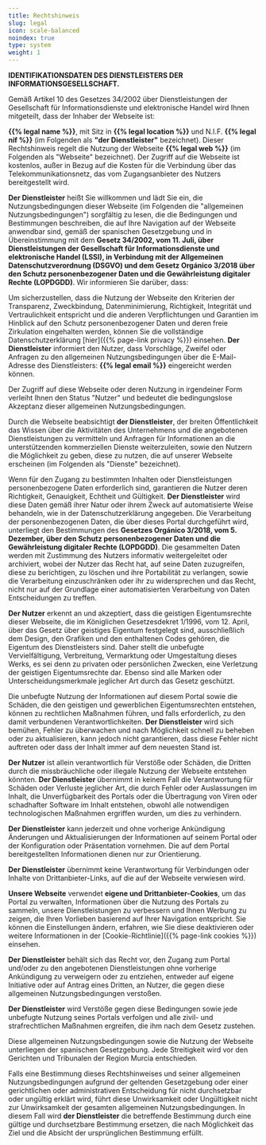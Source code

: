 ```yaml
---
title: Rechtshinweis
slug: legal
icon: scale-balanced
noindex: true
type: system
weight: 1
---
```


**IDENTIFIKATIONSDATEN DES DIENSTLEISTERS DER INFORMATIONSGESELLSCHAFT.**

Gemäß Artikel 10 des Gesetzes 34/2002 über Dienstleistungen der Gesellschaft für Informationsdienste und elektronische Handel wird Ihnen mitgeteilt, dass der Inhaber der Webseite ist:

**{{% legal name %}}**, mit Sitz in **{{% legal location %}}** und N.I.F. **{{% legal nif %}}** (im Folgenden als **"der Dienstleister"** bezeichnet). Dieser Rechtshinweis regelt die Nutzung der Webseite **{{% legal web %}}** (im Folgenden als "Webseite" bezeichnet). Der Zugriff auf die Webseite ist kostenlos, außer in Bezug auf die Kosten für die Verbindung über das Telekommunikationsnetz, das vom Zugangsanbieter des Nutzers bereitgestellt wird.

**Der Dienstleister** heißt Sie willkommen und lädt Sie ein, die Nutzungsbedingungen dieser Webseite (im Folgenden die "allgemeinen Nutzungsbedingungen") sorgfältig zu lesen, die die Bedingungen und Bestimmungen beschreiben, die auf Ihre Navigation auf der Webseite anwendbar sind, gemäß der spanischen Gesetzgebung und in Übereinstimmung mit dem **Gesetz 34/2002, vom 11. Juli, über Dienstleistungen der Gesellschaft für Informationsdienste und elektronische Handel (LSSI), in Verbindung mit der Allgemeinen Datenschutzverordnung (DSGVO) und dem Gesetz Orgánico 3/2018 über den Schutz personenbezogener Daten und die Gewährleistung digitaler Rechte (LOPDGDD)**. Wir informieren Sie darüber, dass:

Um sicherzustellen, dass die Nutzung der Webseite den Kriterien der Transparenz, Zweckbindung, Datenminimierung, Richtigkeit, Integrität und Vertraulichkeit entspricht und die anderen Verpflichtungen und Garantien im Hinblick auf den Schutz personenbezogener Daten und deren freie Zirkulation eingehalten werden, können Sie die vollständige Datenschutzerklärung [hier]({{% page-link privacy %}}) einsehen. **Der Dienstleister** informiert den Nutzer, dass Vorschläge, Zweifel oder Anfragen zu den allgemeinen Nutzungsbedingungen über die E-Mail-Adresse des Dienstleisters: **{{% legal email %}}** eingereicht werden können.

Der Zugriff auf diese Webseite oder deren Nutzung in irgendeiner Form verleiht Ihnen den Status "Nutzer" und bedeutet die bedingungslose Akzeptanz dieser allgemeinen Nutzungsbedingungen.

Durch die Webseite beabsichtigt **der Dienstleister**, der breiten Öffentlichkeit das Wissen über die Aktivitäten des Unternehmens und die angebotenen Dienstleistungen zu vermitteln und Anfragen für Informationen an die unterstützenden kommerziellen Dienste weiterzuleiten, sowie den Nutzern die Möglichkeit zu geben, diese zu nutzen, die auf unserer Webseite erscheinen (im Folgenden als "Dienste" bezeichnet).

Wenn für den Zugang zu bestimmten Inhalten oder Dienstleistungen personenbezogene Daten erforderlich sind, garantieren die Nutzer deren Richtigkeit, Genauigkeit, Echtheit und Gültigkeit. **Der Dienstleister** wird diese Daten gemäß ihrer Natur oder ihrem Zweck auf automatisierte Weise behandeln, wie in der Datenschutzerklärung angegeben. Die Verarbeitung der personenbezogenen Daten, die über dieses Portal durchgeführt wird, unterliegt den Bestimmungen des **Gesetzes Orgánico 3/2018, vom 5. Dezember, über den Schutz personenbezogener Daten und die Gewährleistung digitaler Rechte (LOPDGDD)**. Die gesammelten Daten werden mit Zustimmung des Nutzers informativ weitergeleitet oder archiviert, wobei der Nutzer das Recht hat, auf seine Daten zuzugreifen, diese zu berichtigen, zu löschen und ihre Portabilität zu verlangen, sowie die Verarbeitung einzuschränken oder ihr zu widersprechen und das Recht, nicht nur auf der Grundlage einer automatisierten Verarbeitung von Daten Entscheidungen zu treffen.

**Der Nutzer** erkennt an und akzeptiert, dass die geistigen Eigentumsrechte dieser Webseite, die im Königlichen Gesetzesdekret 1/1996, vom 12. April, über das Gesetz über geistiges Eigentum festgelegt sind, ausschließlich dem Design, den Grafiken und den enthaltenen Codes gehören, die Eigentum des Dienstleisters sind. Daher stellt die unbefugte Vervielfältigung, Verbreitung, Vermarktung oder Umgestaltung dieses Werks, es sei denn zu privaten oder persönlichen Zwecken, eine Verletzung der geistigen Eigentumsrechte dar. Ebenso sind alle Marken oder Unterscheidungsmerkmale jeglicher Art durch das Gesetz geschützt.

Die unbefugte Nutzung der Informationen auf diesem Portal sowie die Schäden, die den geistigen und gewerblichen Eigentumsrechten entstehen, können zu rechtlichen Maßnahmen führen, und falls erforderlich, zu den damit verbundenen Verantwortlichkeiten. **Der Dienstleister** wird sich bemühen, Fehler zu überwachen und nach Möglichkeit schnell zu beheben oder zu aktualisieren, kann jedoch nicht garantieren, dass diese Fehler nicht auftreten oder dass der Inhalt immer auf dem neuesten Stand ist.

**Der Nutzer** ist allein verantwortlich für Verstöße oder Schäden, die Dritten durch die missbräuchliche oder illegale Nutzung der Webseite entstehen könnten. **Der Dienstleister** übernimmt in keinem Fall die Verantwortung für Schäden oder Verluste jeglicher Art, die durch Fehler oder Auslassungen im Inhalt, die Unverfügbarkeit des Portals oder die Übertragung von Viren oder schadhafter Software im Inhalt entstehen, obwohl alle notwendigen technologischen Maßnahmen ergriffen wurden, um dies zu verhindern.

**Der Dienstleister** kann jederzeit und ohne vorherige Ankündigung Änderungen und Aktualisierungen der Informationen auf seinem Portal oder der Konfiguration oder Präsentation vornehmen. Die auf dem Portal bereitgestellten Informationen dienen nur zur Orientierung.

**Der Dienstleister** übernimmt keine Verantwortung für Verbindungen oder Inhalte von Drittanbieter-Links, auf die auf der Webseite verwiesen wird.

**Unsere Webseite** verwendet **eigene und Drittanbieter-Cookies**, um das Portal zu verwalten, Informationen über die Nutzung des Portals zu sammeln, unsere Dienstleistungen zu verbessern und Ihnen Werbung zu zeigen, die Ihren Vorlieben basierend auf Ihrer Navigation entspricht. Sie können die Einstellungen ändern, erfahren, wie Sie diese deaktivieren oder weitere Informationen in der [Cookie-Richtlinie]({{% page-link cookies %}}) einsehen.

**Der Dienstleister** behält sich das Recht vor, den Zugang zum Portal und/oder zu den angebotenen Dienstleistungen ohne vorherige Ankündigung zu verweigern oder zu entziehen, entweder auf eigene Initiative oder auf Antrag eines Dritten, an Nutzer, die gegen diese allgemeinen Nutzungsbedingungen verstoßen.

**Der Dienstleister** wird Verstöße gegen diese Bedingungen sowie jede unbefugte Nutzung seines Portals verfolgen und alle zivil- und strafrechtlichen Maßnahmen ergreifen, die ihm nach dem Gesetz zustehen.

Diese allgemeinen Nutzungsbedingungen sowie die Nutzung der Webseite unterliegen der spanischen Gesetzgebung. Jede Streitigkeit wird vor den Gerichten und Tribunalen der Region Murcia entschieden.

Falls eine Bestimmung dieses Rechtshinweises und seiner allgemeinen Nutzungsbedingungen aufgrund der geltenden Gesetzgebung oder einer gerichtlichen oder administrativen Entscheidung für nicht durchsetzbar oder ungültig erklärt wird, führt diese Unwirksamkeit oder Ungültigkeit nicht zur Unwirksamkeit der gesamten allgemeinen Nutzungsbedingungen. In diesem Fall wird **der Dienstleister** die betreffende Bestimmung durch eine gültige und durchsetzbare Bestimmung ersetzen, die nach Möglichkeit das Ziel und die Absicht der ursprünglichen Bestimmung erfüllt.

